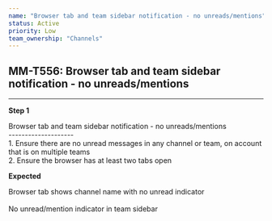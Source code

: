 ```yaml
---
name: "Browser tab and team sidebar notification - no unreads/mentions"
status: Active
priority: Low
team_ownership: "Channels"
---
```


## MM-T556: Browser tab and team sidebar notification - no unreads/mentions

---

**Step 1**

Browser tab and team sidebar notification - no unreads/mentions\
\--------------------\
1\. Ensure there are no unread messages in any channel or team, on account that is on multiple teams\
2\. Ensure the browser has at least two tabs open

**Expected**

Browser tab shows channel name with no unread indicator\
\
No unread/mention indicator in team sidebar
